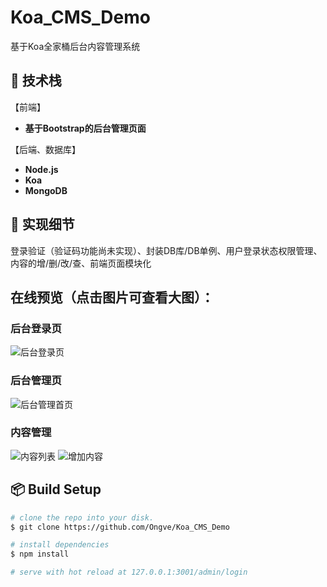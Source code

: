 # Koa_CMS_Demo

基于Koa全家桶后台内容管理系统

## :book: 技术栈

【前端】

- **基于Bootstrap的后台管理页面**

【后端、数据库】

- **Node.js**
- **Koa**
- **MongoDB**

## :pencil: 实现细节

登录验证（验证码功能尚未实现）、封装DB库/DB单例、用户登录状态权限管理、内容的增/删/改/查、前端页面模块化

## 在线预览（点击图片可查看大图）：

### 后台登录页

![后台登录页](http://m.qpic.cn/psb?/V103EO2s1DBu0x/K9opQPP9yCCdR.Y9yKL9xBoe3rRl0NpNsrJHRIIouow!/b/dFMBAAAAAAAA&bo=6AMcAgAAAAADB9c!&rf=viewer_4 "后台登录页")

### 后台管理页

![后台管理首页](http://m.qpic.cn/psb?/V103EO2s1DBu0x/dzpcW*rsn9BrgPEvf*q7PC2dM7BGgTwY47rof*kx1fY!/b/dFUAAAAAAAAA&bo=7AQeAwAAAAADF8c!&rf=viewer_4 "后台管理首页")

### 内容管理

![内容列表](http://m.qpic.cn/psb?/V103EO2s1DBu0x/eKYIPUjaNJ2QGYycaD4fqyko9FJITdYgJJXVCDCFIP8!/b/dDQBAAAAAAAA&bo=owQyAgAAAAADF6U!&rf=viewer_4 "内容列表")
![增加内容](http://m.qpic.cn/psb?/V103EO2s1DBu0x/GIFQAbfh8pW0j6GkX8Fb.PBqLsIjFyH9fUh*f4HTW*k!/b/dL8AAAAAAAAA&bo=1AQZAwAAAAADF*g!&rf=viewer_4 "增加内容")

## :package: Build Setup

``` bash
# clone the repo into your disk.
$ git clone https://github.com/Ongve/Koa_CMS_Demo

# install dependencies
$ npm install

# serve with hot reload at 127.0.0.1:3001/admin/login
```
